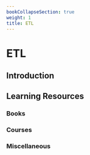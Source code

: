 ```yaml
---
bookCollapseSection: true
weight: 1
title: ETL
---
```


# ETL

## Introduction


## Learning Resources

### Books

### Courses

### Miscellaneous